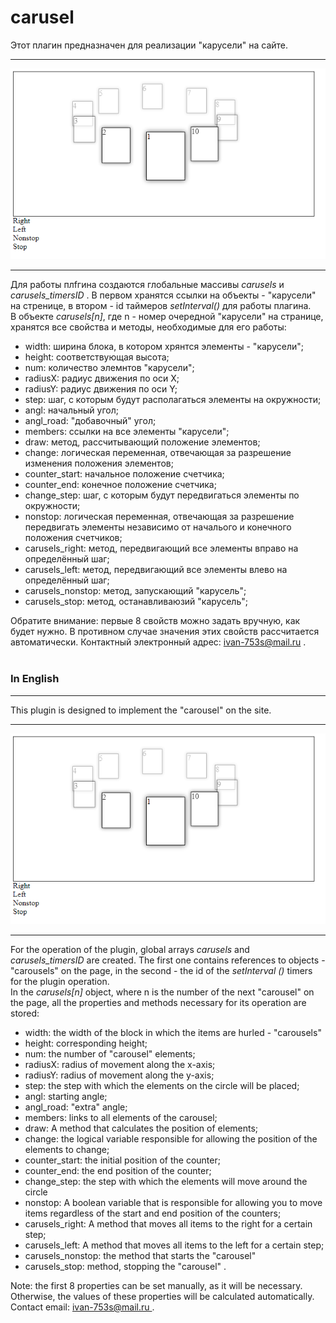 # carusel

Этот плагин предназначен для реализации "карусели" на сайте.
<hr color = "#ccc" />
<img src="1.png" />
<hr color = "#ccc" />
Для работы плfгина создаются глобальные массивы <i>carusels</i> и <i>carusels_timersID</i> . В первом хранятся ссылки на объекты - "карусели" на стренице, в втором - id таймеров <i>setInterval()</i> для работы плагина.<br>
В объекте <i>carusels[n]</i>, где n - номер очередной "карусели" на странице, хранятся все свойства и методы, необходимые для его работы:
<ul>
<li>width: ширина блока, в котором хрянтся элементы - "карусели";</li>
<li>height: соответствующая высота;</li>
<li>num: количество элемнтов "карусели";</li>
<li>radiusX: радиус движения по оси Х;</li>
<li>radiusY: радиус движения по оси Y;</li>
<li>step: шаг, с которым будут располагаться элементы на окружности;</li>
<li>angl: начальный угол;</li>
<li>angl_road: "добавочный" угол;</li>
<li>members: ссылки на все элементы "карусели";</li>
<li>draw: метод, рассчитывающий положение элементов;</li>
<li>change: логическая переменная, отвечающая за разрешение изменения положения элементов;</li>
<li>counter_start: начальное положение счетчика;</li>
<li>counter_end: конечное положение счетчика;</li>
<li>change_step: шаг, с которым будут передвигаться элементы по окружности;</li>
<li>nonstop: логическая переменная, отвечающая за разрешение передвигать элементы независимо от началього и конечного положения счетчиков;</li>
<li>carusels_right: метод, передвигающий все элементы вправо на определённый шаг;</li>
<li>carusels_left: метод, передвигающий все элементы влево на определённый шаг;</li>
<li>carusels_nonstop: метод, запускающий "карусель";</li>
<li>carusels_stop: метод, останавливаюзий "карусель";</li>
</ul>
Обратите внимание: первые 8 свойств можно задать вручную, как будет нужно. В противном случае значения этих свойств рассчитается автоматически.
Контактный электронный адрес: <a href="mailto:ivan-753s@mail.ru">ivan-753s@mail.ru</a> .
<br>
<br>
<h3>In English</h3>
<hr color="#ccc" />
This plugin is designed to implement the "carousel" on the site.
<hr color = "#ccc" />
<img src = "1.png" />
<hr color = "#ccc" />
For the operation of the plugin, global arrays <i> carusels </i> and <i> carusels_timersID </i> are created. The first one contains references to objects - "carousels" on the page, in the second - the id of the <i> setInterval () </i> timers for the plugin operation. <br>
In the <i> carusels[n] </i> object, where n is the number of the next "carousel" on the page, all the properties and methods necessary for its operation are stored:
<ul>
<li> width: the width of the block in which the items are hurled - "carousels" </li>
<li> height: corresponding height; </li>
<li> num: the number of "carousel" elements; </li>
<li> radiusX: radius of movement along the x-axis; </li>
<li> radiusY: radius of movement along the y-axis; </li>
<li> step: the step with which the elements on the circle will be placed; </li>
<li> angl: starting angle; </li>
<li> angl_road: "extra" angle; </li>
<li> members: links to all elements of the carousel;</li>
<li> draw: A method that calculates the position of elements;</li>
<li> change: the logical variable responsible for allowing the position of the elements to change; </li>
<li> counter_start: the initial position of the counter; </li>
<li> counter_end: the end position of the counter; </li>
<li> change_step: the step with which the elements will move around the circle </li>
<li> nonstop: A boolean variable that is responsible for allowing you to move items regardless of the start and end position of the counters;</li>
<li> carusels_right: A method that moves all items to the right for a certain step;</li>
<li> carusels_left: A method that moves all items to the left for a certain step;</li>
<li> carusels_nonstop: the method that starts the "carousel" </li>
<li> carusels_stop: method, stopping the "carousel" .</li>
</ul>
Note: the first 8 properties can be set manually, as it will be necessary. Otherwise, the values ​​of these properties will be calculated automatically.
Contact email: <a href="mailto:ivan-753s@mail.ru"> ivan-753s@mail.ru </a>.
